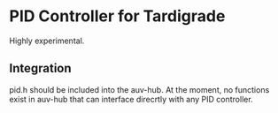# PID Controller for Tardigrade
Highly experimental.

## Integration
pid.h should be included into the auv-hub. At the moment, no functions exist in auv-hub that can interface direcrtly with any PID controller.
